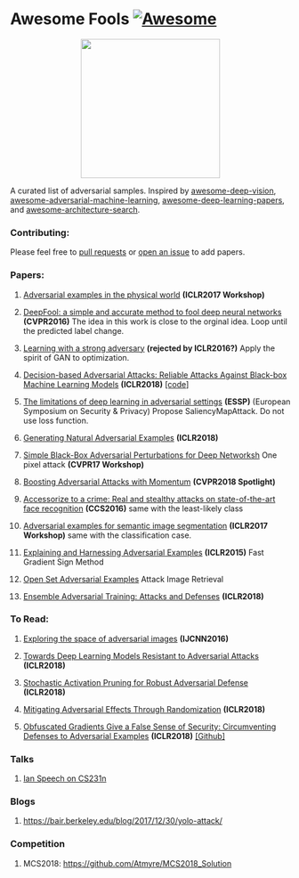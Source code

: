 # Awesome Fools [![Awesome](https://awesome.re/badge.svg)](https://awesome.re)

<p align="center">
  <img width="250" src="https://camo.githubusercontent.com/1131548cf666e1150ebd2a52f44776d539f06324/68747470733a2f2f63646e2e7261776769742e636f6d2f73696e647265736f726875732f617765736f6d652f6d61737465722f6d656469612f6c6f676f2e737667" "Awesome!">
</p>

A curated list of adversarial samples. Inspired by [awesome-deep-vision](https://github.com/kjw0612/awesome-deep-vision), [awesome-adversarial-machine-learning](https://github.com/yenchenlin/awesome-adversarial-machine-learning), [awesome-deep-learning-papers](https://github.com/terryum/awesome-deep-learning-papers), and [awesome-architecture-search](https://github.com/markdtw/awesome-architecture-search).

### Contributing:
Please feel free to [pull requests](https://github.com/layumi/Awesome-Fools/pulls) or [open an issue](https://github.com/layumi/Awesome-Fools/issues) to add papers.

### Papers:
1. [Adversarial examples in the physical world](http://cn.arxiv.org/abs/1607.02533) 
**(ICLR2017 Workshop)**

2. [DeepFool: a simple and accurate method to fool deep neural networks](https://www.cv-foundation.org/openaccess/content_cvpr_2016/papers/Moosavi-Dezfooli_DeepFool_A_Simple_CVPR_2016_paper.pdf)
**(CVPR2016)**
The idea in this work is close to the orginal idea. 
Loop until the predicted label change.

3. [Learning with a strong adversary](http://cn.arxiv.org/pdf/1511.03034.pdf)
**(rejected by ICLR2016?)** Apply the spirit of GAN to optimization.

4. [Decision-based Adversarial Attacks: Reliable Attacks Against Black-box Machine Learning Models](http://cn.arxiv.org/pdf/1712.04248.pdf)
**(ICLR2018)** [[code]](https://github.com/bethgelab/foolbox)

5. [The limitations of deep learning in adversarial settings](https://arxiv.org/pdf/1511.07528.pdf) **(ESSP)** (European Symposium on Security & Privacy) Propose SaliencyMapAttack. Do not use loss function.

6. [Generating Natural Adversarial Examples](https://openreview.net/forum?id=H1BLjgZCb&noteId=r1dkEyaSG) **(ICLR2018)**

7. [Simple Black-Box Adversarial Perturbations for Deep Networksh](https://arxiv.org/pdf/1612.06299.pdf) One pixel attack **(CVPR17 Workshop)**

8. [Boosting Adversarial Attacks with Momentum](https://arxiv.org/pdf/1710.06081.pdf) **(CVPR2018 Spotlight)**

9. [Accessorize to a crime: Real and stealthy attacks on state-of-the-art face recognition](https://www.archive.ece.cmu.edu/~lbauer/papers/2016/ccs2016-face-recognition.pdf) **(CCS2016)** same with the least-likely class

10. [Adversarial examples for semantic image segmentation](https://arxiv.org/abs/1703.01101) **(ICLR2017 Workshop)** same with the classification case.

11. [Explaining and Harnessing Adversarial Examples](https://arxiv.org/abs/1412.6572)
**(ICLR2015)** Fast Gradient Sign Method

12. [Open Set Adversarial Examples](https://arxiv.org/abs/1809.02681) Attack Image Retrieval

13. [Ensemble Adversarial Training: Attacks and Defenses](https://openreview.net/forum?id=rkZvSe-RZ) **(ICLR2018)**

### To Read:

1. [Exploring the space of adversarial images](http://ieeexplore.ieee.org/document/7727230/)
**(IJCNN2016)**

2. [Towards Deep Learning Models Resistant to Adversarial Attacks](https://arxiv.org/abs/1706.06083) **(ICLR2018)**

3. [Stochastic Activation Pruning for Robust Adversarial Defense](https://openreview.net/forum?id=H1uR4GZRZ) **(ICLR2018)**

4. [Mitigating Adversarial Effects Through Randomization](https://openreview.net/forum?id=Sk9yuql0Z) **(ICLR2018)**

5. [Obfuscated Gradients Give a False Sense of Security: Circumventing Defenses to Adversarial Examples](https://arxiv.org/abs/1802.00420) **(ICLR2018)** [[Github]](https://github.com/anishathalye/obfuscated-gradients)

### Talks
1. [Ian Speech on CS231n](http://cs231n.stanford.edu/slides/2017/cs231n_2017_lecture16.pdf)

### Blogs
1. https://bair.berkeley.edu/blog/2017/12/30/yolo-attack/

### Competition
1. MCS2018: https://github.com/Atmyre/MCS2018_Solution






